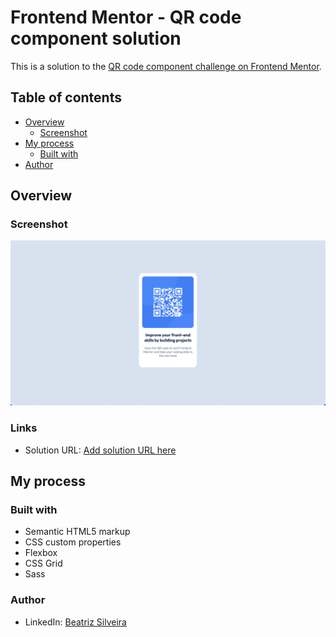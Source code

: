 # Frontend Mentor - QR code component solution

This is a solution to the [QR code component challenge on Frontend Mentor](https://www.frontendmentor.io/challenges/qr-code-component-iux_sIO_H).

## Table of contents

- [Overview](#overview)
  - [Screenshot](#screenshot)
- [My process](#my-process)
  - [Built with](#built-with)
- [Author](#author)


## Overview

### Screenshot

<img src="screenshot.png">

### Links

- Solution URL: [Add solution URL here]([https://your-solution-url.com](https://silveirabeatriz.github.io/qrcode/))

## My process

### Built with

- Semantic HTML5 markup
- CSS custom properties
- Flexbox
- CSS Grid
- Sass

### Author

- LinkedIn: [Beatriz Silveira]([https://www.linkedin.com/in/silveira-beatriz/])

